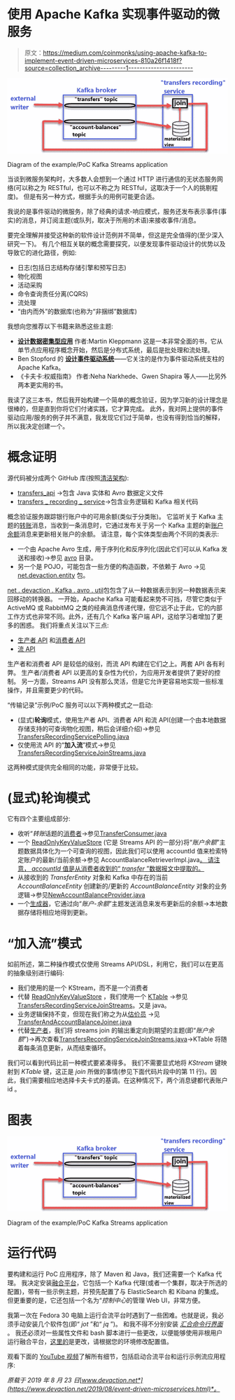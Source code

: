 # 使用 Apache Kafka 实现事件驱动的微服务

> 原文：<https://medium.com/coinmonks/using-apache-kafka-to-implement-event-driven-microservices-810a26f1418f?source=collection_archive---------1----------------------->

![](img/9ca56ff21fc79d8ae338fea50cf35b91.png)

Diagram of the example/PoC Kafka Streams application

当谈到微服务架构时，大多数人会想到一个通过 HTTP 进行通信的无状态服务网络(可以称之为 RESTful，也可以不称之为 RESTful，这取决于一个人的挑剔程度)。
但是有另一种方式，根据手头的用例可能更合适。

我说的是事件驱动的微服务，除了经典的请求-响应模式，服务还发布表示事件(事实)的消息，并订阅主题(或队列，取决于所用的术语)来接收事件/消息。

要完全理解并接受这种新的软件设计范例并不简单，但这是完全值得的(至少深入研究一下)。
有几个相互关联的概念需要探究，以便发现事件驱动设计的优势以及导致它的进化路径，例如:

*   日志(包括日志结构存储引擎和预写日志)
*   物化视图
*   活动采购
*   命令查询责任分离(CQRS)
*   流处理
*   “由内而外”的数据库(也称为“非捆绑”数据库)

我想向您推荐以下书籍来熟悉这些主题:

*   [**设计数据密集型应用**](https://amzn.to/31S2Trb) 作者:Martin Kleppmann 这是一本非常全面的书，它从单节点应用程序概念开始，然后是分布式系统，最后是批处理和流处理。
*   Ben Stopford 的 [**设计事件驱动系统**](https://www.confluent.io/designing-event-driven-systems)——它关注的是作为事件驱动系统支柱的 Apache Kafka。
*   《卡夫卡:权威指南》 作者:Neha Narkhede、Gwen Shapira 等人——比另外两本更实用的书。

我读了这三本书，然后我开始构建一个简单的概念验证，因为学习新的设计理念是很棒的，但是直到你将它们付诸实践，它才算完成。
此外，我对网上提供的事件驱动应用/服务的例子并不满意，我发现它们过于简单，也没有得到恰当的解释，所以我决定创建一个。

# 概念证明

源代码被分成两个 GitHub 库(按照[清洁架构](https://blog.cleancoder.com/uncle-bob/2012/08/13/the-clean-architecture.html)):

*   [transfers_api](https://github.com/VictorGil/transfers_api) →包含 Java 实体和 Avro 数据定义文件
*   [transfers _ recording _ service](https://github.com/VictorGil/transfers_recording_service)→包含业务逻辑和 Kafka 相关代码

概念验证服务跟踪银行账户中的可用余额(类似于分类账)。
它监听关于 Kafka 主题的[转账](https://github.com/VictorGil/transfers_api/blob/1e7e4519dce6a6d1bf7628738e3358490c706d6f/src/main/resources/avro/transfer.avsc)消息，当收到一条消息时，它通过发布关于另一个 Kafka 主题的新[账户余额](https://github.com/VictorGil/transfers_api/blob/1e7e4519dce6a6d1bf7628738e3358490c706d6f/src/main/resources/avro/accountBalance.avsc)消息来更新相关账户的余额。
请注意，每个实体类型由两个不同的类表示:

*   一个由 Apache Avro 生成，用于序列化和反序列化(因此它们可以从 Kafka 发送和接收)→参见 [avro](https://github.com/VictorGil/transfers_api/tree/1e7e4519dce6a6d1bf7628738e3358490c706d6f/src/main/resources/avro) 目录。
*   另一个是 POJO，可能包含一些方便的构造函数，不依赖于 Avro →见 [net.devaction.entity](https://github.com/VictorGil/transfers_api/blob/1e7e4519dce6a6d1bf7628738e3358490c706d6f/src/main/java/net/devaction/entity) 包。

[net . devaction . Kafka . avro . util](https://github.com/VictorGil/transfers_api/tree/1e7e4519dce6a6d1bf7628738e3358490c706d6f/src/main/java/net/devaction/kafka/avro/util)包包含了从一种数据表示到另一种数据表示来回移动的转换器。
一开始，Apache Kafka 可能看起来势不可挡，尽管它类似于 ActiveMQ 或 RabbitMQ 之类的经典消息传递代理，但它远不止于此，它的内部工作方式也非常不同。此外，还有几个 Kafka 客户端 API，这给学习者增加了更多的困惑。
我们将重点关注以下三点:

*   [生产者 API](https://kafka.apache.org/documentation/#producerapi) 和[消费者 API](https://kafka.apache.org/documentation/#consumerapi)
*   [流 API](https://kafka.apache.org/documentation/#streamsapi)

生产者和消费者 API 是较低的级别，而流 API 构建在它们之上。两套 API 各有利弊。
生产者/消费者 API 以更高的复杂性为代价，为应用开发者提供了更好的控制。
另一方面，Streams API 没有那么灵活，但是它允许更容易地实现一些标准操作，并且需要更少的代码。

“传输记录”示例/PoC 服务可以以下两种模式之一启动:

*   (显式)**轮询**模式，使用生产者 API、消费者 API 和流 API(创建一个由本地数据存储支持的可查询物化视图，稍后会详细介绍)→参见[TransfersRecordingServicePolling.java](https://github.com/VictorGil/transfers_recording_service/blob/eecd02b7f893afcb7d96a32907a968713b7534ca/src/main/java/net/devaction/kafka/transfersrecordingservice/main/TransfersRecordingServicePolling.java)
*   仅使用流 API 的“**加入流**”模式→参见[TransfersRecordingServiceJoinStreams.java](https://github.com/VictorGil/transfers_recording_service/blob/eecd02b7f893afcb7d96a32907a968713b7534ca/src/main/java/net/devaction/kafka/transfersrecordingservice/joinstreams/TransfersRecordingServiceJoinStreams.java)

这两种模式提供完全相同的功能，非常便于比较。

# (显式)轮询模式

它有四个主要组成部分:

*   收听“*转账*话题的[消费者](https://kafka.apache.org/23/javadoc/index.html?org/apache/kafka/clients/consumer/KafkaConsumer.html)→参见[TransferConsumer.java](https://github.com/VictorGil/transfers_recording_service/blob/eecd02b7f893afcb7d96a32907a968713b7534ca/src/main/java/net/devaction/kafka/transfersrecordingservice/transferconsumer/TransferConsumer.java#L103)
*   一个 [ReadOnlyKeyValueStore](https://kafka.apache.org/23/javadoc/org/apache/kafka/streams/state/ReadOnlyKeyValueStore.html) (它是 Streams API 的一部分)将“*账户余额*”主题数据具体化为一个可查询的视图，因此我们可以使用 accountId 值来检索特定账户的最新/当前余额→参见 AccountBalanceRetrieverImpl.java[。
    请注意， *accountId* 值是从消费者收到的“ *transfer* ”数据报文中提取的。](https://github.com/VictorGil/transfers_recording_service/blob/eecd02b7f893afcb7d96a32907a968713b7534ca/src/main/java/net/devaction/kafka/transfersrecordingservice/accountbalanceproducer/AccountBalanceRetrieverImpl.java#L93)
*   从接收到的 *TransferEntity* 对象和 Kafka 中存在的当前 *AccountBalanceEntity* 创建新的/更新的 *AccountBalanceEntity* 对象的业务逻辑→参见[NewAccountBalanceProvider.java](https://github.com/VictorGil/transfers_recording_service/blob/eecd02b7f893afcb7d96a32907a968713b7534ca/src/main/java/net/devaction/kafka/transfersrecordingservice/core/NewAccountBalanceProvider.java#L15)
*   一个[生成器](https://kafka.apache.org/23/javadoc/org/apache/kafka/clients/producer/KafkaProducer.html)，它通过向“*账户-余额*”主题发送消息来发布更新后的余额→本地数据存储将相应地得到更新。

# “加入流”模式

如前所述，第二种操作模式仅使用 Streams API/DSL，利用它，我们可以在更高的抽象级别进行编码:

*   我们使用的是一个 KStream，而不是一个消费者
*   代替 [ReadOnlyKeyValueStore](https://kafka.apache.org/23/javadoc/org/apache/kafka/streams/state/ReadOnlyKeyValueStore.html) ，我们使用一个 [KTable](https://kafka.apache.org/23/javadoc/org/apache/kafka/streams/kstream/KTable.html) →参见[TransfersRecordingServiceJoinStreams](https://github.com/VictorGil/transfers_recording_service/blob/271f1e7716b0298e18b90578eed6d978e0cd1d5f/src/main/java/net/devaction/kafka/transfersrecordingservice/joinstreams/TransfersRecordingServiceJoinStreams.java#L69)。又是 java。
*   业务逻辑保持不变，但现在我们称之为从[估价员](https://kafka.apache.org/23/javadoc/org/apache/kafka/streams/kstream/ValueJoiner.html) →见[TransferAndAccountBalanceJoiner.java](https://github.com/VictorGil/transfers_recording_service/blob/eecd02b7f893afcb7d96a32907a968713b7534ca/src/main/java/net/devaction/kafka/transfersrecordingservice/joinstreams/TransferAndAccountBalanceJoiner.java#L40)
*   代替[生产者](https://kafka.apache.org/23/javadoc/org/apache/kafka/clients/producer/KafkaProducer.html)，我们将 streams join 的输出重定向到期望的主题(即“*账户余额*”)→再次查看[TransfersRecordingServiceJoinStreams.java](https://github.com/VictorGil/transfers_recording_service/blob/271f1e7716b0298e18b90578eed6d978e0cd1d5f/src/main/java/net/devaction/kafka/transfersrecordingservice/joinstreams/TransfersRecordingServiceJoinStreams.java#L75)→KTable 将随着每条消息更新，从而结束循环。

我们可以看到代码比前一种模式要紧凑得多。
我们不需要显式地将 *KStream* 键映射到 *KTable* 键，这正是 *join* 所做的事情(参见下面代码片段中的第 11 行)。因此，我们需要相应地选择卡夫卡式的基调。在这种情况下，两个消息键都代表账户 id 。

# 图表

![](img/bd87b8a6651f6fb6282710e42b2cf63a.png)

Diagram of the example/PoC Kafka Streams application

# 运行代码

要构建和运行 PoC 应用程序，除了 Maven 和 Java，我们还需要一个 Kafka 代理。
我决定安装[融合平台](https://www.confluent.io/product/confluent-platform)，它包括一个 Kafka 代理(或者一个集群，取决于所选的配置)，带有一些示例主题，并预先配置了与 ElasticSearch 和 Kibana 的集成。但更重要的是，它还包括一个名为“*控制中心*的管理 Web UI，非常方便。

我第一次在 Fedora 30 电脑上运行合流平台时遇到了一些困难。也就是说，我必须手动安装几个软件包(即“ *jot* ”和“ *jq* ”)。
和我不得不分别安装 [*汇合命令行界面*](https://docs.confluent.io/current/cli/index.html) 。
我还必须对一些属性文件和 bash 脚本进行一些更改，以便能够使用非根用户运行融合平台，[这里的](https://gist.github.com/VictorGil/5866f90dc626126897a76dbee53deeec)是更改，请根据您的环境修改配置值。

观看下面的 [YouTube 视频](https://youtu.be/w-Vy6_0buYo)了解所有细节，包括启动合流平台和运行示例流应用程序:

*原载于 2019 年 8 月 23 日*[*www.devaction.net*](https://www.devaction.net/2019/08/event-driven-microservices.html)*。*